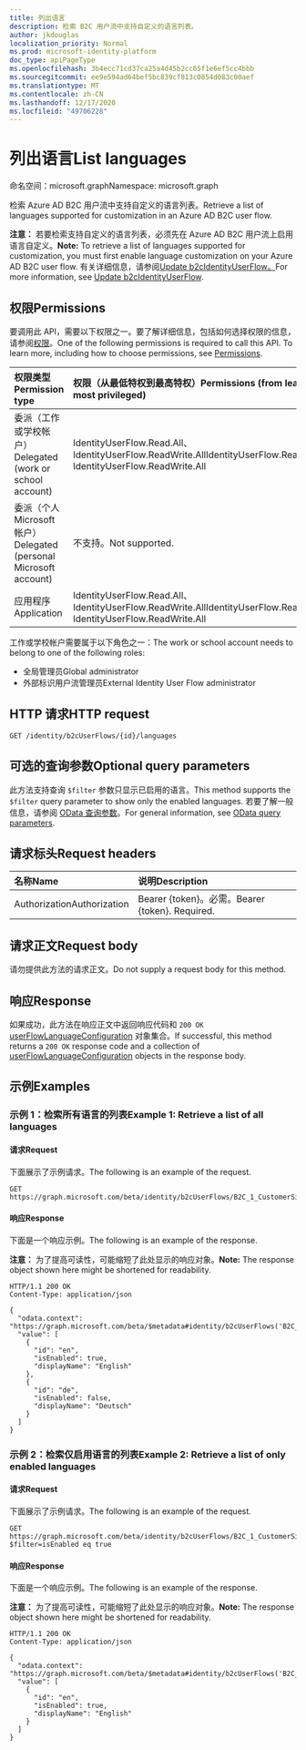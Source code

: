 ```yaml
---
title: 列出语言
description: 检索 B2C 用户流中支持自定义的语言列表。
author: jkdouglas
localization_priority: Normal
ms.prod: microsoft-identity-platform
doc_type: apiPageType
ms.openlocfilehash: 3b4ecc71cd37ca25a4d45b2cc65f1e6ef5cc4bbb
ms.sourcegitcommit: ee9e594ad64bef5bc839cf813c0854d083c00aef
ms.translationtype: MT
ms.contentlocale: zh-CN
ms.lasthandoff: 12/17/2020
ms.locfileid: "49706228"
---
```

# <a name="list-languages"></a><span data-ttu-id="c5d0f-103">列出语言</span><span class="sxs-lookup"><span data-stu-id="c5d0f-103">List languages</span></span>

<span data-ttu-id="c5d0f-104">命名空间：microsoft.graph</span><span class="sxs-lookup"><span data-stu-id="c5d0f-104">Namespace: microsoft.graph</span></span>

<span data-ttu-id="c5d0f-105">检索 Azure AD B2C 用户流中支持自定义的语言列表。</span><span class="sxs-lookup"><span data-stu-id="c5d0f-105">Retrieve a list of languages supported for customization in an Azure AD B2C user flow.</span></span>

<span data-ttu-id="c5d0f-106">**注意：** 若要检索支持自定义的语言列表，必须先在 Azure AD B2C 用户流上启用语言自定义。</span><span class="sxs-lookup"><span data-stu-id="c5d0f-106">**Note:** To retrieve a list of languages supported for customization, you must first enable language customization on your Azure AD B2C user flow.</span></span> <span data-ttu-id="c5d0f-107">有关详细信息，请参阅[Update b2cIdentityUserFlow。](../api/b2cidentityuserflow-update.md)</span><span class="sxs-lookup"><span data-stu-id="c5d0f-107">For more information, see [Update b2cIdentityUserFlow](../api/b2cidentityuserflow-update.md).</span></span>

## <a name="permissions"></a><span data-ttu-id="c5d0f-108">权限</span><span class="sxs-lookup"><span data-stu-id="c5d0f-108">Permissions</span></span>

<span data-ttu-id="c5d0f-p102">要调用此 API，需要以下权限之一。要了解详细信息，包括如何选择权限的信息，请参阅[权限](/graph/permissions-reference)。</span><span class="sxs-lookup"><span data-stu-id="c5d0f-p102">One of the following permissions is required to call this API. To learn more, including how to choose permissions, see [Permissions](/graph/permissions-reference).</span></span>

|<span data-ttu-id="c5d0f-111">权限类型</span><span class="sxs-lookup"><span data-stu-id="c5d0f-111">Permission type</span></span>      | <span data-ttu-id="c5d0f-112">权限（从最低特权到最高特权）</span><span class="sxs-lookup"><span data-stu-id="c5d0f-112">Permissions (from least to most privileged)</span></span>              |
|:--------------------|:---------------------------------------------------------|
|<span data-ttu-id="c5d0f-113">委派（工作或学校帐户）</span><span class="sxs-lookup"><span data-stu-id="c5d0f-113">Delegated (work or school account)</span></span>|<span data-ttu-id="c5d0f-114">IdentityUserFlow.Read.All、IdentityUserFlow.ReadWrite.All</span><span class="sxs-lookup"><span data-stu-id="c5d0f-114">IdentityUserFlow.Read.All, IdentityUserFlow.ReadWrite.All</span></span>|
|<span data-ttu-id="c5d0f-115">委派（个人 Microsoft 帐户）</span><span class="sxs-lookup"><span data-stu-id="c5d0f-115">Delegated (personal Microsoft account)</span></span>| <span data-ttu-id="c5d0f-116">不支持。</span><span class="sxs-lookup"><span data-stu-id="c5d0f-116">Not supported.</span></span>|
|<span data-ttu-id="c5d0f-117">应用程序</span><span class="sxs-lookup"><span data-stu-id="c5d0f-117">Application</span></span>|<span data-ttu-id="c5d0f-118">IdentityUserFlow.Read.All、IdentityUserFlow.ReadWrite.All</span><span class="sxs-lookup"><span data-stu-id="c5d0f-118">IdentityUserFlow.Read.All, IdentityUserFlow.ReadWrite.All</span></span>|

<span data-ttu-id="c5d0f-119">工作或学校帐户需要属于以下角色之一：</span><span class="sxs-lookup"><span data-stu-id="c5d0f-119">The work or school account needs to belong to one of the following roles:</span></span>

* <span data-ttu-id="c5d0f-120">全局管理员</span><span class="sxs-lookup"><span data-stu-id="c5d0f-120">Global administrator</span></span>
* <span data-ttu-id="c5d0f-121">外部标识用户流管理员</span><span class="sxs-lookup"><span data-stu-id="c5d0f-121">External Identity User Flow administrator</span></span>

## <a name="http-request"></a><span data-ttu-id="c5d0f-122">HTTP 请求</span><span class="sxs-lookup"><span data-stu-id="c5d0f-122">HTTP request</span></span>

<!-- {
  "blockType": "ignored"
}
-->

``` http
GET /identity/b2cUserFlows/{id}/languages
```

## <a name="optional-query-parameters"></a><span data-ttu-id="c5d0f-123">可选的查询参数</span><span class="sxs-lookup"><span data-stu-id="c5d0f-123">Optional query parameters</span></span>

<span data-ttu-id="c5d0f-124">此方法支持查询 `$filter` 参数只显示已启用的语言。</span><span class="sxs-lookup"><span data-stu-id="c5d0f-124">This method supports the `$filter` query parameter to show only the enabled languages.</span></span> <span data-ttu-id="c5d0f-125">若要了解一般信息，请参阅 [OData 查询参数](/graph/query-parameters)。</span><span class="sxs-lookup"><span data-stu-id="c5d0f-125">For general information, see [OData query parameters](/graph/query-parameters).</span></span>

## <a name="request-headers"></a><span data-ttu-id="c5d0f-126">请求标头</span><span class="sxs-lookup"><span data-stu-id="c5d0f-126">Request headers</span></span>

|<span data-ttu-id="c5d0f-127">名称</span><span class="sxs-lookup"><span data-stu-id="c5d0f-127">Name</span></span>|<span data-ttu-id="c5d0f-128">说明</span><span class="sxs-lookup"><span data-stu-id="c5d0f-128">Description</span></span>|
|:---|:---|
|<span data-ttu-id="c5d0f-129">Authorization</span><span class="sxs-lookup"><span data-stu-id="c5d0f-129">Authorization</span></span>|<span data-ttu-id="c5d0f-p104">Bearer {token}。必需。</span><span class="sxs-lookup"><span data-stu-id="c5d0f-p104">Bearer {token}. Required.</span></span>|

## <a name="request-body"></a><span data-ttu-id="c5d0f-132">请求正文</span><span class="sxs-lookup"><span data-stu-id="c5d0f-132">Request body</span></span>

<span data-ttu-id="c5d0f-133">请勿提供此方法的请求正文。</span><span class="sxs-lookup"><span data-stu-id="c5d0f-133">Do not supply a request body for this method.</span></span>

## <a name="response"></a><span data-ttu-id="c5d0f-134">响应</span><span class="sxs-lookup"><span data-stu-id="c5d0f-134">Response</span></span>

<span data-ttu-id="c5d0f-135">如果成功，此方法在响应正文中返回响应代码和 `200 OK` [userFlowLanguageConfiguration](../resources/userflowlanguageconfiguration.md) 对象集合。</span><span class="sxs-lookup"><span data-stu-id="c5d0f-135">If successful, this method returns a `200 OK` response code and a collection of [userFlowLanguageConfiguration](../resources/userflowlanguageconfiguration.md) objects in the response body.</span></span>

## <a name="examples"></a><span data-ttu-id="c5d0f-136">示例</span><span class="sxs-lookup"><span data-stu-id="c5d0f-136">Examples</span></span>

### <a name="example-1-retrieve-a-list-of-all-languages"></a><span data-ttu-id="c5d0f-137">示例 1：检索所有语言的列表</span><span class="sxs-lookup"><span data-stu-id="c5d0f-137">Example 1: Retrieve a list of all languages</span></span>

#### <a name="request"></a><span data-ttu-id="c5d0f-138">请求</span><span class="sxs-lookup"><span data-stu-id="c5d0f-138">Request</span></span>

<span data-ttu-id="c5d0f-139">下面展示了示例请求。</span><span class="sxs-lookup"><span data-stu-id="c5d0f-139">The following is an example of the request.</span></span>

<!-- {
  "blockType": "request",
  "name": "get_userflowlanguageconfiguration"
}
-->

``` http
GET https://graph.microsoft.com/beta/identity/b2cUserFlows/B2C_1_CustomerSignUp/languages
```

#### <a name="response"></a><span data-ttu-id="c5d0f-140">响应</span><span class="sxs-lookup"><span data-stu-id="c5d0f-140">Response</span></span>

<span data-ttu-id="c5d0f-141">下面是一个响应示例。</span><span class="sxs-lookup"><span data-stu-id="c5d0f-141">The following is an example of the response.</span></span>

<span data-ttu-id="c5d0f-142">**注意：** 为了提高可读性，可能缩短了此处显示的响应对象。</span><span class="sxs-lookup"><span data-stu-id="c5d0f-142">**Note:** The response object shown here might be shortened for readability.</span></span>
<!-- {
  "blockType": "response",
  "truncated": true,
  "@odata.type": "Collection(microsoft.graph.userFlowLanguageConfiguration)"
}
-->

``` http
HTTP/1.1 200 OK
Content-Type: application/json

{
  "odata.context": "https://graph.microsoft.com/beta/$metadata#identity/b2cUserFlows('B2C_1_CustomerSignUp')/languages",
  "value": [
    {
      "id": "en",
      "isEnabled": true,
      "displayName": "English"
    },
    {
      "id": "de",
      "isEnabled": false,
      "displayName": "Deutsch"
    }
  ]
}
```

### <a name="example-2-retrieve-a-list-of-only-enabled-languages"></a><span data-ttu-id="c5d0f-143">示例 2：检索仅启用语言的列表</span><span class="sxs-lookup"><span data-stu-id="c5d0f-143">Example 2: Retrieve a list of only enabled languages</span></span>

#### <a name="request"></a><span data-ttu-id="c5d0f-144">请求</span><span class="sxs-lookup"><span data-stu-id="c5d0f-144">Request</span></span>

<span data-ttu-id="c5d0f-145">下面展示了示例请求。</span><span class="sxs-lookup"><span data-stu-id="c5d0f-145">The following is an example of the request.</span></span>

<!-- {
  "blockType": "request",
  "name": "get_userflowlanguageconfiguration_filter"
}
-->

``` http
GET https://graph.microsoft.com/beta/identity/b2cUserFlows/B2C_1_CustomerSignUp/languages?$filter=isEnabled eq true
```

#### <a name="response"></a><span data-ttu-id="c5d0f-146">响应</span><span class="sxs-lookup"><span data-stu-id="c5d0f-146">Response</span></span>

<span data-ttu-id="c5d0f-147">下面是一个响应示例。</span><span class="sxs-lookup"><span data-stu-id="c5d0f-147">The following is an example of the response.</span></span>

<span data-ttu-id="c5d0f-148">**注意：** 为了提高可读性，可能缩短了此处显示的响应对象。</span><span class="sxs-lookup"><span data-stu-id="c5d0f-148">**Note:** The response object shown here might be shortened for readability.</span></span>
<!-- {
  "blockType": "response",
  "truncated": true,
  "@odata.type": "Collection(microsoft.graph.userFlowLanguageConfiguration)"
}
-->

``` http
HTTP/1.1 200 OK
Content-Type: application/json

{
  "odata.context": "https://graph.microsoft.com/beta/$metadata#identity/b2cUserFlows('B2C_1_CustomerSignUp')/languages",
  "value": [
    {
      "id": "en",
      "isEnabled": true,
      "displayName": "English"
    }
  ]
}
```

